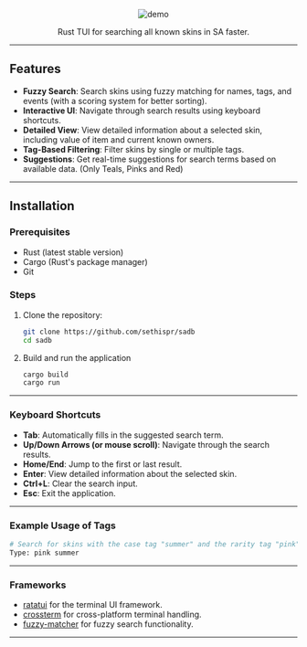 <p align="center">
  <img src="https://github.com/user-attachments/assets/6a688773-c764-4dd4-969b-47035dc549eb" alt="demo">

<p align="center">
    Rust TUI for searching all known skins in SA faster.
    <br />
    </p>

---

## Features

- **Fuzzy Search**: Search skins using fuzzy matching for names, tags, and events (with a scoring system for better sorting).
- **Interactive UI**: Navigate through search results using keyboard shortcuts.
- **Detailed View**: View detailed information about a selected skin, including value of item and current known owners.
- **Tag-Based Filtering**: Filter skins by single or multiple tags.
- **Suggestions**: Get real-time suggestions for search terms based on available data. (Only Teals, Pinks and Red)

---

## Installation

### Prerequisites

- Rust (latest stable version)
- Cargo (Rust's package manager)
- Git

### Steps

1. Clone the repository:
   ```bash
   git clone https://github.com/sethispr/sadb
   cd sadb
   ```

2. Build and run the application
   ```bash
   cargo build
   cargo run
   ```
   
---

### Keyboard Shortcuts

- **Tab**: Automatically fills in the suggested search term.
- **Up/Down Arrows (or mouse scroll)**: Navigate through the search results.
- **Home/End**: Jump to the first or last result.
- **Enter**: View detailed information about the selected skin.
- **Ctrl+L**: Clear the search input.
- **Esc**: Exit the application.

---

### Example Usage of Tags

```bash
# Search for skins with the case tag "summer" and the rarity tag "pink"
Type: pink summer
```

---

### Frameworks

- [ratatui](https://github.com/tui-rs-revival/ratatui) for the terminal UI framework.
- [crossterm](https://github.com/crossterm-rs/crossterm) for cross-platform terminal handling.
- [fuzzy-matcher](https://github.com/lotabout/fuzzy-matcher) for fuzzy search functionality.

---
